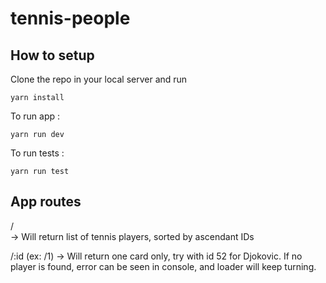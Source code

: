 # tennis-people

## How to setup

Clone the repo in your local server and run

```yarn install```

To run app :

```yarn run dev```

To run tests : 

```yarn run test```

## App routes

/   
-> Will return list of tennis players, sorted by ascendant IDs

/:id (ex: /1)
-> Will return one card only, try with id 52 for Djokovic. If no player is found, error can be seen in console, and loader will keep turning.

